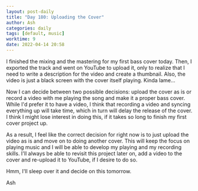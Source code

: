 ```yaml
---
layout: post-daily
title: "Day 180: Uploading the Cover"
author: Ash
categories: daily
tags: [default, music]
worktime: 9
date: 2022-04-14 20:58 
---
```


I finished the mixing and the mastering for my first bass cover today. Then, I exported the track and went on YouTube to upload it, only to realize that I need to write a description for the video and create a thumbnail. Also, the video is just a black screen with the cover itself playing. Kinda lame...

Now I can decide between two possible decisions: upload the cover as is or record a video with me playing the song and make it a proper bass cover. While I'd prefer it to have a video, I think that recording a video and syncing everything up will take time, which in turn will delay the release of the cover. I think I might lose interest in doing this, if it takes so long to finish my first cover project up. 

As a result, I feel like the correct decision for right now is to just upload the video as is and move on to doing another cover. This will keep the focus on playing music and I will be able to develop my playing and my recording skills. I'll always be able to revisit this project later on, add a video to the cover and re-upload it to YouTube, if I desire to do so.

Hmm, I'll sleep over it and decide on this tomorrow.

Ash
